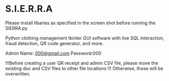 # S.I.E.R.R.A
Please install libaries as specified in the screen shot before running the SIERRA.py

Python clothing management tkinter GUI software with live SQL interaction, fraud detection, QR code generator, and more. 

Admin Name: 000@gmail.com
Password:000

!!!Before creating a  user QR receipt and admin CSV file, please move the existing doc and CSV files to other file locations 
!!! Otherwise, those will be overwritten.


